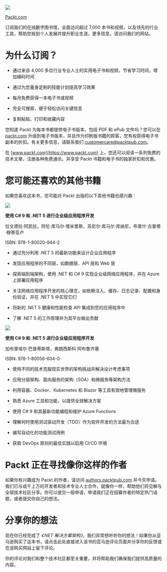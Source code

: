 ![](img/Packt_Logo_Orange__f36f261.png)

[Packt.com](http://Packt.com)

订阅我们的在线数字图书馆，全面访问超过 7,000 本书和视频，以及领先的行业工具，帮助您规划个人发展并提升职业生涯。更多信息，请访问我们的网站。

# 为什么订阅？

+   通过来自 4,000 多位行业专业人士的实用电子书和视频，节省学习时间，增加编码时间

+   通过为您量身定制的技能计划提高学习效果

+   每月免费获得一本电子书或视频

+   完全可搜索，便于轻松访问关键信息

+   复制粘贴、打印和收藏内容

您知道 Packt 为每本书都提供电子书版本，包括 PDF 和 ePub 文件吗？您可以在 [packt.com](https://packt.com) 升级到电子书版本，并且作为印刷版书籍的顾客，您有权获得电子书副本的折扣。有关更多信息，请联系我们 [customercare@packtpub.com](https://customercare@packtpub.com)。

在 [www.packt.com](https://www.packt.com) 上，您还可以阅读一系列免费的技术文章，注册各种免费通讯，并享受 Packt 书籍和电子书的独家折扣和优惠。

# 您可能还喜欢的其他书籍

如果您喜欢这本书，您可能对 Packt 出版的以下其他书籍也感兴趣：

![](https://www.packtpub.com/product/enterprise-application-development-with-c-9-and-net-5/9781800209442)

**使用 C# 9 和 .NET 5 进行企业级应用程序开发**

拉文德拉·阿凯拉，阿伦·库马尔·塔米里斯，苏尼尔·库马尔·库纳尼，布普什·古普塔·穆蒂亚卢

ISBN: 978-1-80020-944-2

+   通过充分利用 .NET 5 的最新功能来设计企业应用程序

+   发现应用程序的不同层，如数据层、API 层和 Web 层

+   探索端到端架构，使用 .NET 和 C# 9 实现企业级网络应用程序，并在 Azure 上部署应用程序

+   关注网络应用程序开发的核心理念，如依赖注入、缓存、日志记录、配置和身份验证，并在 .NET 5 中实现它们

+   将新的 .NET 5 健康和性能检查 API 集成到您的应用程序中

+   了解 .NET 5 的工作原理并为其平台做出贡献

![](https://www.packtpub.com/product/software-architecture-with-c-9-and-net-5-second-edition/9781800566040)

**使用 C# 9 和 .NET 5 进行企业级应用程序开发**

加布里埃尔·巴普蒂斯塔，弗朗西斯科·阿布鲁齐塞

ISBN: 978-1-80056-604-0

+   使用不同的技术克服现实世界的架构挑战并解决设计考虑事项

+   应用分层架构、面向服务的架构（SOA）和微服务等架构方法

+   利用容器、Docker、Kubernetes 和 Blazor 等工具有效地管理微服务

+   熟悉 Azure 工具和功能，以提供全球解决方案

+   使用 C# 9 和其最新功能编程和维护 Azure Functions

+   理解何时使用测试驱动开发（TDD）作为软件开发的方法最为合适

+   编写自动化的功能测试用例

+   获取 DevOps 原则的最佳实践以启用 CI/CD 环境

# Packt 正在寻找像你这样的作者

如果你有兴趣成为 Packt 的作者，请访问 [authors.packtpub.com](https://authors.packtpub.com) 并今天申请。我们已与成千上万的开发者和技术专业人士合作，就像你一样，帮助他们将见解与全球技术社区分享。你可以提交一般申请，申请我们正在招募作者的特定热门话题，或者提交你自己的想法。

# 分享你的想法

现在你已经完成了 *《.NET 解决方案架构》*，我们非常想听听你的想法！如果你从亚马逊购买了这本书，请点击此处直接进入该书的亚马逊评论页面并分享你的反馈或在该购买网站上留下评论。

你的评论对我们和整个技术社区都至关重要，并将帮助我们确保我们提供高质量的内容。
